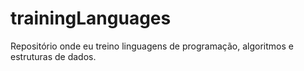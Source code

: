 # trainingLanguages
Repositório onde eu treino linguagens de programação, algoritmos e estruturas de dados.
